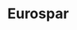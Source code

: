 ---
title: "Eurospar"
url: /klagenfurt-am-woerthersee/eurospar-welzenegger-strasse/
shop: Supermarkt
---